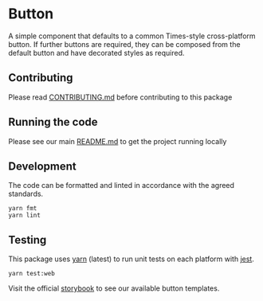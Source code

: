 # Button

A simple component that defaults to a common Times-style cross-platform button.
If further buttons are required, they can be composed from the default button
and have decorated styles as required.

## Contributing

Please read [CONTRIBUTING.md](./CONTRIBUTING.md) before contributing to this
package

## Running the code

Please see our main [README.md](../README.md) to get the project running locally

## Development

The code can be formatted and linted in accordance with the agreed standards.

```
yarn fmt
yarn lint
```

## Testing

This package uses [yarn](https://yarnpkg.com) (latest) to run unit tests on each
platform with [jest](https://facebook.github.io/jest/).

```
yarn test:web
```

Visit the official
[storybook](http://components.thetimes.co.uk/?knob-Size%20of%20ad%20placeholder%3A=default&knob-Button%20width%3A%20=200&knob-Button%20title%3A=submit&selectedKind=Primitives%2FButton&selectedStory=Button&full=0&addons=1&stories=1&panelRight=0&addonPanel=storybooks%2Fstorybook-addon-knobs)
to see our available button templates.
